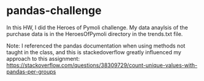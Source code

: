 # pandas-challenge

In this HW, I did the Heroes of Pymoli challenge. My data anaylsis of the purchase data is in the HeroesOfPymoli directory in the trends.txt file.

Note: I referenced the pandas documentation when using methods not taught in the class,
and this is stackedoverflow greatly influenced my approach to this assignment: https://stackoverflow.com/questions/38309729/count-unique-values-with-pandas-per-groups



